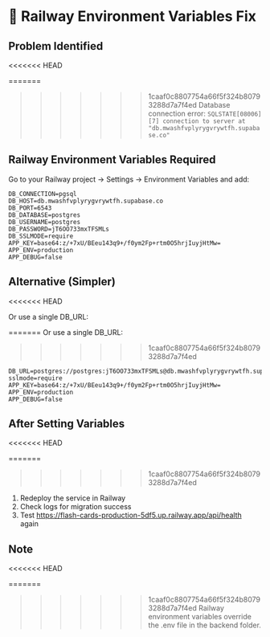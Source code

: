 # 🚨 Railway Environment Variables Fix

## Problem Identified
<<<<<<< HEAD

=======
>>>>>>> 1caaf0c8807754a66f5f324b80793288d7a7f4ed
Database connection error: `SQLSTATE[08006] [7] connection to server at "db.mwashfvplyrygvrywtfh.supabase.co"`

## Railway Environment Variables Required

Go to your Railway project → Settings → Environment Variables and add:

```
DB_CONNECTION=pgsql
DB_HOST=db.mwashfvplyrygvrywtfh.supabase.co
DB_PORT=6543
DB_DATABASE=postgres
DB_USERNAME=postgres
DB_PASSWORD=jT6OO733mxTFSMLs
DB_SSLMODE=require
APP_KEY=base64:z/+7xU/BEeu143q9+/f0ym2Fp+rtm0O5hrjIuyjHtMw=
APP_ENV=production
APP_DEBUG=false
```

## Alternative (Simpler)
<<<<<<< HEAD

Or use a single DB_URL:

=======
Or use a single DB_URL:
>>>>>>> 1caaf0c8807754a66f5f324b80793288d7a7f4ed
```
DB_URL=postgres://postgres:jT6OO733mxTFSMLs@db.mwashfvplyrygvrywtfh.supabase.co:6543/postgres?sslmode=require
APP_KEY=base64:z/+7xU/BEeu143q9+/f0ym2Fp+rtm0O5hrjIuyjHtMw=
APP_ENV=production
APP_DEBUG=false
```

## After Setting Variables
<<<<<<< HEAD

=======
>>>>>>> 1caaf0c8807754a66f5f324b80793288d7a7f4ed
1. Redeploy the service in Railway
2. Check logs for migration success
3. Test https://flash-cards-production-5df5.up.railway.app/api/health again

## Note
<<<<<<< HEAD

=======
>>>>>>> 1caaf0c8807754a66f5f324b80793288d7a7f4ed
Railway environment variables override the .env file in the backend folder.
